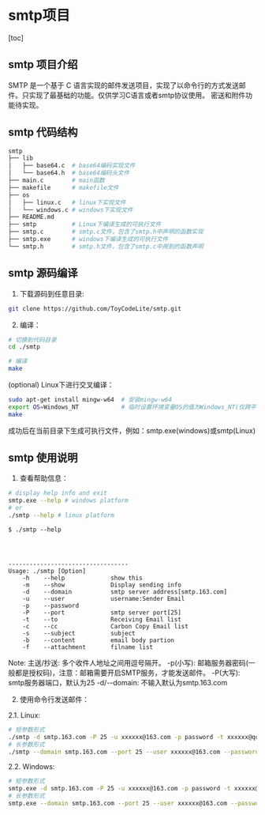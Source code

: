 # smtp项目  

[toc]

## smtp 项目介绍  

SMTP 是一个基于 C 语言实现的邮件发送项目，实现了以命令行的方式发送邮件。只实现了最基础的功能。仅供学习C语言或者smtp协议使用。
密送和附件功能待实现。

## smtp 代码结构  

```sh
smtp
├── lib
│   ├── base64.c  # base64编码实现文件
│   └── base64.h  # base64编码头文件
├── main.c        # main函数
├── makefile      # makefile文件
├── os
│   ├── linux.c   # linux下实现文件
│   └── windows.c # windows下实现文件
├── README.md
├── smtp          # Linux下编译生成的可执行文件
├── smtp.c        # smtp.c文件，包含了smtp.h中声明的函数实现
├── smtp.exe      # windows下编译生成的可执行文件
└── smtp.h        # smtp.h文件，包含了smtp.c中用到的函数声明
```

## smtp 源码编译  

1. 下载源码到任意目录:  

 ```bash
git clone https://github.com/ToyCodeLite/smtp.git
 ```

2. 编译：

```bash
# 切换到代码目录
cd ./smtp

# 编译  
make
```

(optional) Linux下进行交叉编译：

```bash
sudo apt-get install mingw-w64  # 安装mingw-w64
export OS=Windows_NT            # 临时设置环境变量OS的值为Windows_NT(仅跨平台的交叉编译需设置环境变量)
make
```

成功后在当前目录下生成可执行文件，例如：smtp.exe(windows)或smtp(Linux)

## smtp 使用说明  

1. 查看帮助信息：

```bash
# display help info and exit
smtp.exe --help # windows platform
# or
./smtp --help # linux platform
```

```log
$ ./smtp --help




----------------------------------
Usage: ./smtp [Option]
    -h    --help             show this
    -m    --show             Display sending info
    -d    --domain           smtp server address[smtp.163.com]
    -u    --user             username:Sender Email
    -p    --password
    -P    --port             smtp server port[25]
    -t    --to               Receiving Email list
    -c    --cc               Carbon Copy Email list
    -s    --subject          subject
    -b    --content          email body partion
    -f    --attachment       filname list
```

Note:
主送/抄送: 多个收件人地址之间用逗号隔开。
-p(小写): 邮箱服务器密码(一般都是授权码)，注意：邮箱需要开启SMTP服务，才能发送邮件。
-P(大写): smtp服务器端口，默认为25
-d/--domain: 不输入默认为smtp.163.com

2. 使用命令行发送邮件：

2.1. Linux:

```bash
# 短参数形式
./smtp -d smtp.163.com -P 25 -u xxxxxx@163.com -p password -t xxxxxx@qq.com -s subject_linux_demo -b content_body -m
# 长参数形式
./smtp --domain smtp.163.com --port 25 --user xxxxxx@163.com --password password --to xxxxxx@qq.com --subject subject_linux_demo --content content_body --show
```

2.2. Windows:

```bash
# 短参数形式
smtp.exe -d smtp.163.com -P 25 -u xxxxxx@163.com -p password -t xxxxxx@qq.com -s subject_windows_demo -b content_body -m
# 长参数形式
smtp.exe --domain smtp.163.com --port 25 --user xxxxxx@163.com --password password --to xxxxxx@qq.com --subject subject_windows_demo --content content_body --show
```
